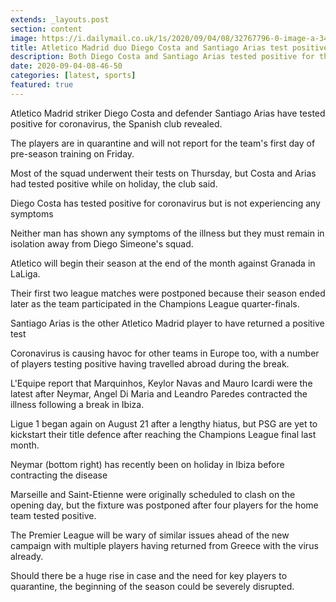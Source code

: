 ```yaml
---
extends: _layouts.post
section: content
image: https://i.dailymail.co.uk/1s/2020/09/04/08/32767796-0-image-a-34_1599204456529.jpg 
title: Atletico Madrid duo Diego Costa and Santiago Arias test positive for coronavirus 
description: Both Diego Costa and Santiago Arias tested positive for the illness after undergoing the tests on holiday. They will now be isolated from the rest of Diego Simeones squad. 
date: 2020-09-04-08-46-50 
categories: [latest, sports] 
featured: true 
--- 
```

Atletico Madrid striker Diego Costa and defender Santiago Arias have tested positive for coronavirus, the Spanish club revealed.

The players are in quarantine and will not report for the team's first day of pre-season training on Friday.

Most of the squad underwent their tests on Thursday, but Costa and Arias had tested positive while on holiday, the club said. 

Diego Costa has tested positive for coronavirus but is not experiencing any symptoms

Neither man has shown any symptoms of the illness but they must remain in isolation away from Diego Simeone's squad.  

Atletico will begin their season at the end of the month against Granada in LaLiga. 

Their first two league matches were postponed because their season ended later as the team participated in the Champions League quarter-finals.

Santiago Arias is the other Atletico Madrid player to have returned a positive test 

Coronavirus is causing havoc for other teams in Europe too, with a number of players testing positive having travelled abroad during the break. 

L'Equipe report that Marquinhos, Keylor Navas and Mauro Icardi were the latest after Neymar, Angel Di Maria and Leandro Paredes contracted the illness following a break in Ibiza.  

Ligue 1 began again on August 21 after a lengthy hiatus, but PSG are yet to kickstart their title defence after reaching the Champions League final last month.

Neymar (bottom right) has recently been on holiday in Ibiza before contracting the disease

Marseille and Saint-Etienne were originally scheduled to clash on the opening day, but the fixture was postponed after four players for the home team tested positive. 

The Premier League will be wary of similar issues ahead of the new campaign with multiple players having returned from Greece with the virus already. 

Should there be a huge rise in case and the need for key players to quarantine, the beginning of the season could be severely disrupted.  


